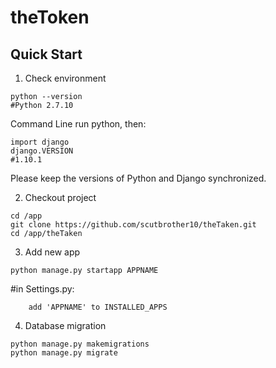 # theToken

## Quick Start
1. Check environment
```
python --version
#Python 2.7.10
```
Command Line run python, then:
```
import django
django.VERSION
#1.10.1
```
Please keep the versions of Python and Django synchronized.

2. Checkout project
```
cd /app
git clone https://github.com/scutbrother10/theTaken.git
cd /app/theTaken
```
3. Add new app
```
python manage.py startapp APPNAME
```
#in Settings.py:
```
	add 'APPNAME' to INSTALLED_APPS
```
4. Database migration
```
python manage.py makemigrations
python manage.py migrate
```

